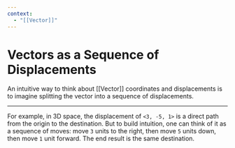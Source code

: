 ```yaml
---
context:
  - "[[Vector]]"
---
```


# Vectors as a Sequence of Displacements

An intuitive way to think about [[Vector]] coordinates and displacements is to imagine splitting the vector into a sequence of displacements.

---

For example, in 3D space, the displacement of `<3, -5, 1>` is a direct path from the origin to the destination. But to build intuition, one can think of it as a sequence of moves: move `3` units to the right, then move `5` units down, then move `1` unit forward. The end result is the same destination.
